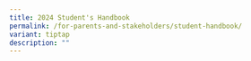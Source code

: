 ```yaml
---
title: 2024 Student's Handbook
permalink: /for-parents-and-stakeholders/student-handbook/
variant: tiptap
description: ""
---
```

